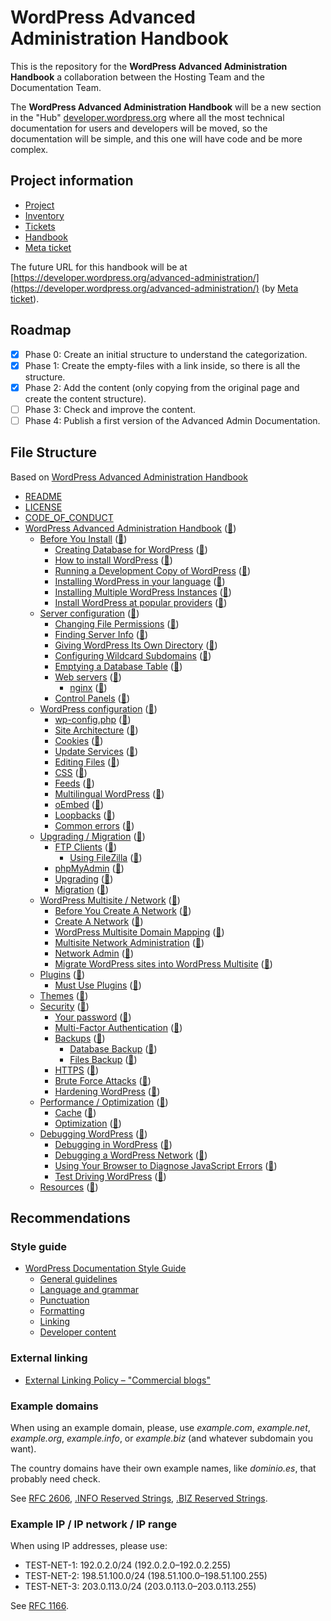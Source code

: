 # WordPress Advanced Administration Handbook
This is the repository for the **WordPress Advanced Administration Handbook** a collaboration between the Hosting Team and the Documentation Team.

The **WordPress Advanced Administration Handbook** will be a new section in the "Hub" [developer.wordpress.org](https://developer.wordpress.org/) where all the most technical documentation for users and developers will be moved, so the documentation will be simple, and this one will have code and be more complex.

## Project information

- [Project](https://github.com/orgs/WordPress/projects/47)
- [Inventory](https://github.com/orgs/WordPress/projects/26/views/1)
- [Tickets](https://github.com/WordPress/Documentation-Issue-Tracker/labels/advanced%20administration)
- [Handbook](https://github.com/WordPress/WordPress-Advanced-administration-handbook)
- [Meta ticket](https://meta.trac.wordpress.org/ticket/6411)

The future URL for this handbook will be at [https://developer.wordpress.org/advanced-administration/](https://developer.wordpress.org/advanced-administration/) (by [Meta ticket](https://meta.trac.wordpress.org/ticket/6411)).

## Roadmap

- [x] Phase 0: Create an initial structure to understand the categorization.
- [x] Phase 1: Create the empty-files with a link inside, so there is all the structure.
- [x] Phase 2: Add the content (only copying from the original page and create the content structure).
- [ ] Phase 3: Check and improve the content.
- [ ] Phase 4: Publish a first version of the Advanced Admin Documentation.

## File Structure

Based on [WordPress Advanced Administration Handbook](https://docs.google.com/document/d/1fVIw3DztzyVY18RDPCGk-kDYTO6gzHtx81o7aitGijo/)

- [README](README.md)
- [LICENSE](LICENSE)
- [CODE_OF_CONDUCT](CODE_OF_CONDUCT.md)
- [WordPress Advanced Administration Handbook](index.md) ([🔗](https://developer.wordpress.org/advanced-administration/))
  - [Before You Install](before-install/index.md) ([🔗](https://developer.wordpress.org/advanced-administration/before-install/))
    - [Creating Database for WordPress](before-install/creating-database.md) ([🔗](https://developer.wordpress.org/advanced-administration/before-install/creating-database/))
    - [How to install WordPress](before-install/howto-install.md) ([🔗](https://developer.wordpress.org/advanced-administration/before-install/howto-install/))
    - [Running a Development Copy of WordPress](before-install/development.md) ([🔗](https://developer.wordpress.org/advanced-administration/before-install/development/))
    - [Installing WordPress in your language](before-install/in-your-language.md) ([🔗](https://developer.wordpress.org/advanced-administration/before-install/in-your-language/))
    - [Installing Multiple WordPress Instances](before-install/multiple-instances.md) ([🔗](https://developer.wordpress.org/advanced-administration/before-install/multiple-instances/))
    - [Install WordPress at popular providers](before-install/popular-providers.md) ([🔗](https://developer.wordpress.org/advanced-administration/before-install/popular-providers/))
  - [Server configuration](server/index.md) ([🔗](https://developer.wordpress.org/advanced-administration/server/))
    - [Changing File Permissions](server/file-permissions.md) ([🔗](https://developer.wordpress.org/advanced-administration/server/file-permissions/))
    - [Finding Server Info](server/server-info.md) ([🔗](https://developer.wordpress.org/advanced-administration/server/server-info/))
    - [Giving WordPress Its Own Directory](server/wordpress-in-directory.md) ([🔗](https://developer.wordpress.org/advanced-administration/server/wordpress-in-directory/))
    - [Configuring Wildcard Subdomains](server/subdomains-wildcard.md) ([🔗](https://developer.wordpress.org/advanced-administration/server/subdomains-wildcard/))
    - [Emptying a Database Table](server/empty-database.md) ([🔗](https://developer.wordpress.org/advanced-administration/server/empty-database/))
    - [Web servers](server/web-server.md) ([🔗](https://developer.wordpress.org/advanced-administration/server/web-server/))
      - [nginx](server/nginx.md) ([🔗](https://developer.wordpress.org/advanced-administration/server/web-server/nginx/))
    - [Control Panels](server/control-panel.md) ([🔗](https://developer.wordpress.org/advanced-administration/server/control-panel/))
  - [WordPress configuration](wordpress/index.md) ([🔗](https://developer.wordpress.org/advanced-administration/wordpress/))
    - [wp-config.php](wordpress/wp-config.md) ([🔗](https://developer.wordpress.org/advanced-administration/wordpress/wp-config/))
    - [Site Architecture](wordpress/site-architecture.md) ([🔗](https://developer.wordpress.org/advanced-administration/wordpress/site-architecture/))
    - [Cookies](wordpress/cookies.md) ([🔗](https://developer.wordpress.org/advanced-administration/wordpress/cookies/))
    - [Update Services](wordpress/update-services.md) ([🔗](https://developer.wordpress.org/advanced-administration/wordpress/update-services/))
    - [Editing Files](wordpress/edit-files.md) ([🔗](https://developer.wordpress.org/advanced-administration/wordpress/edit-files/))
    - [CSS](wordpress/css.md) ([🔗](https://developer.wordpress.org/advanced-administration/wordpress/css/))
    - [Feeds](wordpress/feeds.md) ([🔗](https://developer.wordpress.org/advanced-administration/wordpress/feeds/))
    - [Multilingual WordPress](wordpress/multilingual.md) ([🔗](https://developer.wordpress.org/advanced-administration/wordpress/multilingual/))
    - [oEmbed](wordpress/oembed.md) ([🔗](https://developer.wordpress.org/advanced-administration/wordpress/oembed/))
    - [Loopbacks](wordpress/loopback.md) ([🔗](https://developer.wordpress.org/advanced-administration/wordpress/loopback/))
    - [Common errors](wordpress/common-errors.md) ([🔗](https://developer.wordpress.org/advanced-administration/wordpress/common-errors/))
  - [Upgrading / Migration](upgrade/index.md) ([🔗](https://developer.wordpress.org/advanced-administration/upgrade/))
    - [FTP Clients](upgrade/ftp.md) ([🔗](https://developer.wordpress.org/advanced-administration/upgrade/ftp/))
      - [Using FileZilla](upgrade/filezilla.md) ([🔗](https://developer.wordpress.org/advanced-administration/upgrade/ftp/filezilla/))
    - [phpMyAdmin](upgrade/phpmyadmin.md) ([🔗](https://developer.wordpress.org/advanced-administration/upgrade/phpmyadmin/))
    - [Upgrading](upgrade/upgrading.md) ([🔗](https://developer.wordpress.org/advanced-administration/upgrade/upgrading/))
    - [Migration](upgrade/migrating.md) ([🔗](https://developer.wordpress.org/advanced-administration/upgrade/migrating/))
  - [WordPress Multisite / Network](multisite/index.md) ([🔗](https://developer.wordpress.org/advanced-administration/multisite/))
    - [Before You Create A Network](multisite/prepare-network.md) ([🔗](https://developer.wordpress.org/advanced-administration/multisite/prepare-network/))
    - [Create A Network](multisite/create-network.md) ([🔗](https://developer.wordpress.org/advanced-administration/multisite/create-network/))
    - [WordPress Multisite Domain Mapping](multisite/domain-mapping.md) ([🔗](https://developer.wordpress.org/advanced-administration/multisite/domain-mapping/))
    - [Multisite Network Administration](multisite/administration.md) ([🔗](https://developer.wordpress.org/advanced-administration/multisite/administration/))
    - [Network Admin](multisite/admin.md) ([🔗](https://developer.wordpress.org/advanced-administration/multisite/admin/))
    - [Migrate WordPress sites into WordPress Multisite](multisite/sites-multisite.md) ([🔗](https://developer.wordpress.org/advanced-administration/multisite/sites-multisite/))
  - [Plugins](plugins/index.md) ([🔗](https://developer.wordpress.org/advanced-administration/plugins/))
    - [Must Use Plugins](plugins/mu-plugins.md) ([🔗](https://developer.wordpress.org/advanced-administration/plugins/mu-plugins/))
  - [Themes](themes/index.md) ([🔗](https://developer.wordpress.org/advanced-administration/themes/))
  - [Security](security/index.md) ([🔗](https://developer.wordpress.org/advanced-administration/security/))
    - [Your password](security/logging-in.md) ([🔗](https://developer.wordpress.org/advanced-administration/security/logging-in/))
    - [Multi-Factor Authentication](security/mfa.md) ([🔗](https://developer.wordpress.org/advanced-administration/security/mfa/))
    - [Backups](security/backup.md) ([🔗](https://developer.wordpress.org/advanced-administration/security/backup/))
      - [Database Backup](security/backup.md) ([🔗](https://developer.wordpress.org/advanced-administration/security/backup/database/))
      - [Files Backup](security/backup.md) ([🔗](https://developer.wordpress.org/advanced-administration/security/backup/files/))
    - [HTTPS](security/https.md) ([🔗](https://developer.wordpress.org/advanced-administration/security/https/))
    - [Brute Force Attacks](security/brute-force.md) ([🔗](https://developer.wordpress.org/advanced-administration/security/brute-force/))
    - [Hardening WordPress](security/hardening.md) ([🔗](https://developer.wordpress.org/advanced-administration/security/hardening/))
  - [Performance / Optimization](performance/index.md) ([🔗](https://developer.wordpress.org/advanced-administration/performance/))
    - [Cache](performance/cache.md) ([🔗](https://developer.wordpress.org/advanced-administration/performance/cache/))
    - [Optimization](performance/optimization.md) ([🔗](https://developer.wordpress.org/advanced-administration/performance/optimization/))
  - [Debugging WordPress](debug/index.md) ([🔗](https://developer.wordpress.org/advanced-administration/debug/))
    - [Debugging in WordPress](debug/debug-wordpress.md) ([🔗](https://developer.wordpress.org/advanced-administration/debug/debug-wordpress/))
    - [Debugging a WordPress Network](debug/debug-network.md) ([🔗](https://developer.wordpress.org/advanced-administration/debug/debug-network/))
    - [Using Your Browser to Diagnose JavaScript Errors](debug/debug-javascript.md) ([🔗](https://developer.wordpress.org/advanced-administration/debug/debug-javascript/))
    - [Test Driving WordPress](debug/test-driving.md) ([🔗](https://developer.wordpress.org/advanced-administration/debug/test-driving/))
  - [Resources](resources/index.md) ([🔗](https://developer.wordpress.org/advanced-administration/resources/))

## Recommendations

### Style guide

- [WordPress Documentation Style Guide](https://make.wordpress.org/docs/style-guide/)
  - [General guidelines](https://make.wordpress.org/docs/style-guide/general-guidelines/)
  - [Language and grammar](https://make.wordpress.org/docs/style-guide/language-grammar/)
  - [Punctuation](https://make.wordpress.org/docs/style-guide/punctuation/)
  - [Formatting](https://make.wordpress.org/docs/style-guide/formatting/)
  - [Linking](https://make.wordpress.org/docs/style-guide/linking/)
  - [Developer content](https://make.wordpress.org/docs/style-guide/developer-content/)

### External linking

- [External Linking Policy – "Commercial blogs"](https://make.wordpress.org/docs/2020/07/06/external-linking-policy-commercial-blogs/)

### Example domains

When using an example domain, please, use _example.com_, _example.net_, _example.org_, _example.info_, or _example.biz_ (and whatever subdomain you want).

The country domains have their own example names, like _dominio.es_, that probably need check.

See [RFC 2606](https://www.rfc-editor.org/rfc/rfc2606), [.INFO Reserved Strings](https://www.icann.org/en/registry-agreements/info/info-registry-agreement--list-of-reserved-tld-strings-26-5-2010-en), [.BIZ Reserved Strings](https://www.icann.org/en/registry-agreements/biz/biz-registry-agreement--list-of-reserved-tld-strings-19-6-2009-en).

### Example IP / IP network / IP range

When using IP addresses, please use:

- TEST-NET-1: 192.0.2.0/24 (192.0.2.0–192.0.2.255)
- TEST-NET-2: 198.51.100.0/24 (198.51.100.0–198.51.100.255)
- TEST-NET-3: 203.0.113.0/24 (203.0.113.0–203.0.113.255)

See [RFC 1166](https://datatracker.ietf.org/doc/html/rfc1166).
